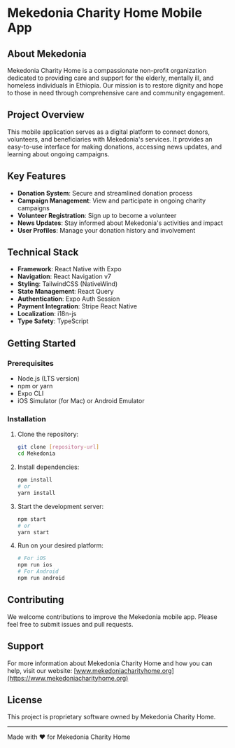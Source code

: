 # Mekedonia Charity Home Mobile App

## About Mekedonia

Mekedonia Charity Home is a compassionate non-profit organization dedicated to providing care and support for the elderly, mentally ill, and homeless individuals in Ethiopia. Our mission is to restore dignity and hope to those in need through comprehensive care and community engagement.

## Project Overview

This mobile application serves as a digital platform to connect donors, volunteers, and beneficiaries with Mekedonia's services. It provides an easy-to-use interface for making donations, accessing news updates, and learning about ongoing campaigns.

## Key Features

- **Donation System**: Secure and streamlined donation process
- **Campaign Management**: View and participate in ongoing charity campaigns
- **Volunteer Registration**: Sign up to become a volunteer
- **News Updates**: Stay informed about Mekedonia's activities and impact
- **User Profiles**: Manage your donation history and involvement

## Technical Stack

- **Framework**: React Native with Expo
- **Navigation**: React Navigation v7
- **Styling**: TailwindCSS (NativeWind)
- **State Management**: React Query
- **Authentication**: Expo Auth Session
- **Payment Integration**: Stripe React Native
- **Localization**: i18n-js
- **Type Safety**: TypeScript

## Getting Started

### Prerequisites

- Node.js (LTS version)
- npm or yarn
- Expo CLI
- iOS Simulator (for Mac) or Android Emulator

### Installation

1. Clone the repository:
   ```bash
   git clone [repository-url]
   cd Mekedonia
   ```

2. Install dependencies:
   ```bash
   npm install
   # or
   yarn install
   ```

3. Start the development server:
   ```bash
   npm start
   # or
   yarn start
   ```

4. Run on your desired platform:
   ```bash
   # For iOS
   npm run ios
   # For Android
   npm run android
   ```

## Contributing

We welcome contributions to improve the Mekedonia mobile app. Please feel free to submit issues and pull requests.

## Support

For more information about Mekedonia Charity Home and how you can help, visit our website: [www.mekedoniacharityhome.org](https://www.mekedoniacharityhome.org)

## License

This project is proprietary software owned by Mekedonia Charity Home.

---

Made with ❤️ for Mekedonia Charity Home